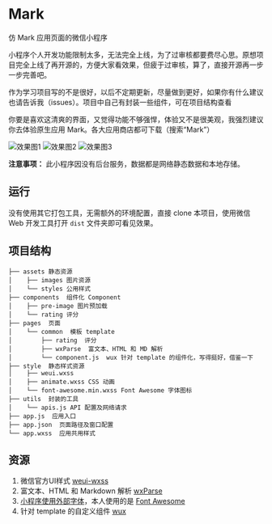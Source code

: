 # Mark
仿 Mark 应用页面的微信小程序

小程序个人开发功能限制太多，无法完全上线，为了过审核都要费尽心思。原想项目完全上线了再开源的，方便大家看效果，但疲于过审核，算了，直接开源再一步一步完善吧。

作为学习项目写的不是很好，以后不定期更新，尽量做到更好，如果你有什么建议也请告诉我（issues）。项目中自己有封装一些组件，可在项目结构查看

你要是喜欢这清爽的界面，又觉得功能不够强悍，体验又不是很美观，我强烈建议你去体验原生应用 Mark。各大应用商店都可下载（搜索“Mark”）

![效果图1](http://opz28dn03.bkt.clouddn.com/images/IMG_1558.JPG?imageslim&imageView2/2/h/300)
![效果图2](http://opz28dn03.bkt.clouddn.com/images/IMG_1559.JPG?imageslim&imageView2/2/h/300)
![效果图3](http://opz28dn03.bkt.clouddn.com/images/CTJB2779.GIF?imageslim&imageView2/2/h/300)

**注意事项：**
此小程序因没有后台服务，数据都是网络静态数据和本地存储。

## 运行
没有使用其它打包工具，无需额外的环境配置，直接 clone 本项目，使用微信 Web 开发工具打开 `dist` 文件夹即可看见效果。

## 项目结构
```
├── assets 静态资源
│    ├── images 图片资源
│    └── styles 公用样式
├── components  组件化 Component
│    ├── pre-image 图片预加载
│    └── rating 评分
├── pages  页面
│    └── common  模板 template
│        ├── rating  评分
│        ├── wxParse  富文本、HTML 和 MD 解析
│        └── component.js  wux 针对 template 的组件化，写得挺好，借鉴一下
├── style  静态样式资源
│    ├── weui.wxss
│    ├── animate.wxss CSS 动画
│    └── font-awesome.min.wxss Font Awesome 字体图标
├── utils  封装的工具
│    └── apis.js API 配置及网络请求
├── app.js  应用入口
├── app.json  页面路径及窗口配置
└── app.wxss  应用共用样式
```

## 资源
1. 微信官方UI样式 [weui-wxss](https://github.com/Tencent/weui-wxss/)
2. 富文本、HTML 和 Markdown 解析 [wxParse](https://github.com/icindy/wxParse)
3. [小程序使用外部字体](./doc/小程序使用外部字体.md)，本人使用的是 [Font Awesome](http://fontawesome.io/)
4. 针对 template 的自定义组件 [wux](https://github.com/skyvow/wux)